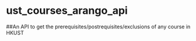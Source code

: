 # ust_courses_arango_api
##An API to get the prerequisites/postrequisites/exclusions of any course in HKUST
